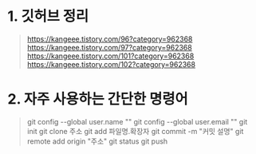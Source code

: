 # 1. 깃허브 정리
> https://kangeee.tistory.com/96?category=962368
> https://kangeee.tistory.com/97?category=962368
> https://kangeee.tistory.com/101?category=962368
> https://kangeee.tistory.com/102?category=962368

# 2. 자주 사용하는 간단한 명령어
> git config --global user.name ""
> git config --global user.email ""
> git init
> git clone 주소
> git add 파일명.확장자
> git commit -m "커밋 설명"
> git remote add origin "주소"
> git status
> git push